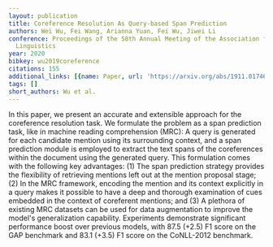 ```yaml
---
layout: publication
title: Coreference Resolution As Query-based Span Prediction
authors: Wei Wu, Fei Wang, Arianna Yuan, Fei Wu, Jiwei Li
conference: Proceedings of the 58th Annual Meeting of the Association for Computational
  Linguistics
year: 2020
bibkey: wu2019coreference
citations: 155
additional_links: [{name: Paper, url: 'https://arxiv.org/abs/1911.01746'}]
tags: []
short_authors: Wu et al.
---
```

In this paper, we present an accurate and extensible approach for the
coreference resolution task. We formulate the problem as a span prediction
task, like in machine reading comprehension (MRC): A query is generated for
each candidate mention using its surrounding context, and a span prediction
module is employed to extract the text spans of the coreferences within the
document using the generated query. This formulation comes with the following
key advantages: (1) The span prediction strategy provides the flexibility of
retrieving mentions left out at the mention proposal stage; (2) In the MRC
framework, encoding the mention and its context explicitly in a query makes it
possible to have a deep and thorough examination of cues embedded in the
context of coreferent mentions; and (3) A plethora of existing MRC datasets can
be used for data augmentation to improve the model's generalization capability.
Experiments demonstrate significant performance boost over previous models,
with 87.5 (+2.5) F1 score on the GAP benchmark and 83.1 (+3.5) F1 score on the
CoNLL-2012 benchmark.